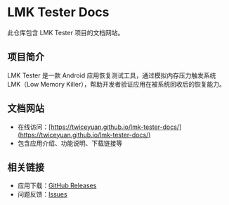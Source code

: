 # LMK Tester Docs

此仓库包含 LMK Tester 项目的文档网站。

## 项目简介

LMK Tester 是一款 Android 应用恢复测试工具，通过模拟内存压力触发系统 LMK（Low Memory Killer），帮助开发者验证应用在被系统回收后的恢复能力。

## 文档网站

- 在线访问：[https://twiceyuan.github.io/lmk-tester-docs/](https://twiceyuan.github.io/lmk-tester-docs/)
- 包含应用介绍、功能说明、下载链接等

## 相关链接

- 应用下载：[GitHub Releases](https://github.com/twiceyuan/lmk-tester-docs/releases/latest)
- 问题反馈：[Issues](https://github.com/twiceyuan/lmk-tester-docs/issues)
